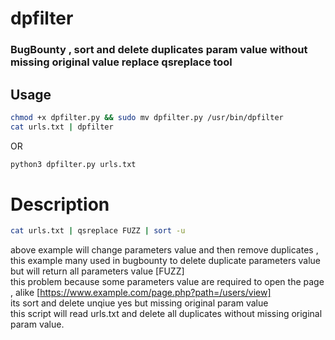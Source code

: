 # dpfilter
### BugBounty , sort and delete duplicates param value without missing original value replace qsreplace tool

## Usage
```bash
chmod +x dpfilter.py && sudo mv dpfilter.py /usr/bin/dpfilter
cat urls.txt | dpfilter
```
OR
```bash
python3 dpfilter.py urls.txt 
```

# Description
```bash
cat urls.txt | qsreplace FUZZ | sort -u
```
above example will change parameters value and then remove duplicates , this example many used in bugbounty to delete duplicate parameters value <br> 
but will return all parameters value [FUZZ] <br>
this problem because some parameters value are required to open the page , alike [https://www.example.com/page.php?path=/users/view] <br>
its sort and delete unqiue yes but missing original param value <br>
this script will read urls.txt and delete all duplicates without missing original param value.
